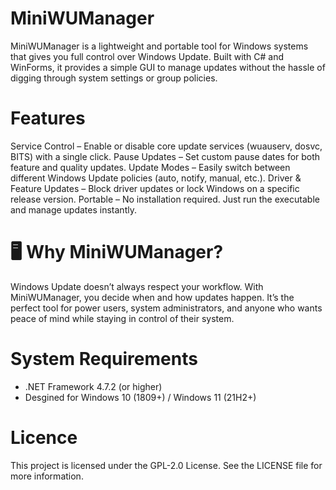 # MiniWUManager
MiniWUManager is a lightweight and portable tool for Windows systems that gives you full control over Windows Update.
Built with C# and WinForms, it provides a simple GUI to manage updates without the hassle of digging through system settings or group policies.

# Features

Service Control – Enable or disable core update services (wuauserv, dosvc, BITS) with a single click.
Pause Updates – Set custom pause dates for both feature and quality updates.
Update Modes – Easily switch between different Windows Update policies (auto, notify, manual, etc.).
Driver & Feature Updates – Block driver updates or lock Windows on a specific release version.
Portable – No installation required. Just run the executable and manage updates instantly.

# 🖥️ Why MiniWUManager?

Windows Update doesn’t always respect your workflow. With MiniWUManager, you decide when and how updates happen.
It’s the perfect tool for power users, system administrators, and anyone who wants peace of mind while staying in control of their system.

# System Requirements
- .NET Framework 4.7.2 (or higher)
- Desgined for Windows 10 (1809+) / Windows 11 (21H2+)

# Licence
This project is licensed under the GPL-2.0 License. See the LICENSE file for more information.
